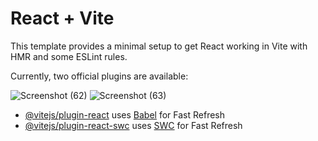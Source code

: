 # React + Vite

This template provides a minimal setup to get React working in Vite with HMR and some ESLint rules.

Currently, two official plugins are available:


![Screenshot (62)](https://github.com/user-attachments/assets/a89f60ff-4241-4090-9661-4135ec966d97)
![Screenshot (63)](https://github.com/user-attachments/assets/f88764f0-d7ad-4b70-a246-aaedce1f09ae)





- [@vitejs/plugin-react](https://github.com/vitejs/vite-plugin-react/blob/main/packages/plugin-react/README.md) uses [Babel](https://babeljs.io/) for Fast Refresh
- [@vitejs/plugin-react-swc](https://github.com/vitejs/vite-plugin-react-swc) uses [SWC](https://swc.rs/) for Fast Refresh
